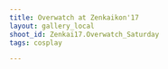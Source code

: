 ```yaml
---
title: Overwatch at Zenkaikon'17
layout: gallery_local
shoot_id: Zenkai17.Overwatch_Saturday
tags: cosplay

---
```


